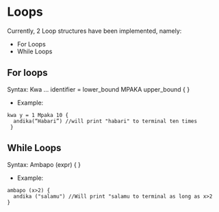 # Loops

Currently, 2 Loop structures have been implemented, namely:

- For Loops
- While Loops

## For loops

Syntax: Kwa … identifier = lower_bound MPAKA upper_bound { }

- Example:

```
kwa y = 1 Mpaka 10 {
  andika(“Habari”) //will print "habari" to terminal ten times
 }
```

## While Loops

Syntax: Ambapo (expr) { }

- Example:

```
ambapo (x>2) {
  andika ("salamu") //Will print "salamu to terminal as long as x>2
}
```
